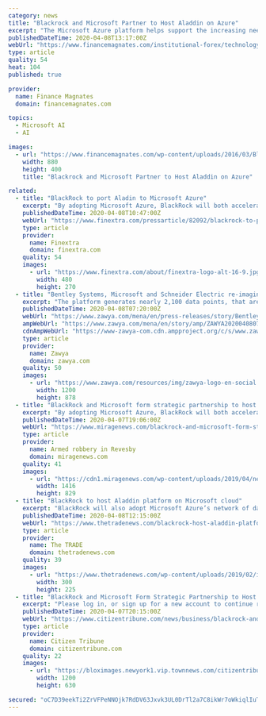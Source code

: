```yaml
---
category: news
title: "Blackrock and Microsoft Partner to Host Aladdin on Azure"
excerpt: "The Microsoft Azure platform helps support the increasing need institutions currently have ... in understanding the impact of sustainability-related risk on investment portfolios and company performance. Big data, machine learning and AI can all play a critical role in improving access to and the impact and quality of sustainability data ..."
publishedDateTime: 2020-04-08T13:17:00Z
webUrl: "https://www.financemagnates.com/institutional-forex/technology/blackrock-and-microsoft-partner-to-host-aladdin-on-azure/"
type: article
quality: 54
heat: 104
published: true

provider:
  name: Finance Magnates
  domain: financemagnates.com

topics:
  - Microsoft AI
  - AI

images:
  - url: "https://www.financemagnates.com/wp-content/uploads/2016/03/BlackRock.jpg"
    width: 880
    height: 400
    title: "Blackrock and Microsoft Partner to Host Aladdin on Azure"

related:
  - title: "BlackRock to port Aladin to Microsoft Azure"
    excerpt: "By adopting Microsoft Azure, BlackRock will both accelerate innovation on Aladdin through greater computing ... of sustainability-related risk on investment portfolios and company performance. Big data, machine learning and AI can all play a critical role in improving access to and the impact and quality of sustainability data."
    publishedDateTime: 2020-04-08T10:47:00Z
    webUrl: "https://www.finextra.com/pressarticle/82092/blackrock-to-port-aladin-to-microsoft-azure"
    type: article
    provider:
      name: Finextra
      domain: finextra.com
    quality: 54
    images:
      - url: "https://www.finextra.com/about/finextra-logo-alt-16-9.jpg"
        width: 480
        height: 270
  - title: "Bentley Systems, Microsoft and Schneider Electric re-imagine future workplaces with sensors, sustainability, IOT and AI"
    excerpt: "The platform generates nearly 2,100 data points, that are connected to the cloud on Microsoft Azure, enabling the holistic management of the environment. The sensors enable monitoring of facilities usage, energy and utilities. They optimize space utilization, air conditioning and lighting adjustments. All these provide a comfortable and ..."
    publishedDateTime: 2020-04-08T07:20:00Z
    webUrl: "https://www.zawya.com/mena/en/press-releases/story/Bentley_Systems_Microsoft_and_Schneider_Electric_reimagine_future_workplaces_with_sensors_sustainability_IOT_and_AI-ZAWYA20200408070523/"
    ampWebUrl: "https://www.zawya.com/mena/en/story/amp/ZAWYA20200408070523/"
    cdnAmpWebUrl: "https://www-zawya-com.cdn.ampproject.org/c/s/www.zawya.com/mena/en/story/amp/ZAWYA20200408070523/"
    type: article
    provider:
      name: Zawya
      domain: zawya.com
    quality: 50
    images:
      - url: "https://www.zawya.com/resources/img/zawya-logo-en-social.png"
        width: 1200
        height: 878
  - title: "BlackRock and Microsoft form strategic partnership to host Aladdin on Azure as BlackRock readies"
    excerpt: "By adopting Microsoft Azure, BlackRock will both accelerate innovation on Aladdin through greater ... understanding the impact of sustainability-related risk on investment portfolios and company performance. Big data, machine learning and AI can all play a critical role in improving access to and the impact and quality of sustainability data."
    publishedDateTime: 2020-04-07T19:06:00Z
    webUrl: "https://www.miragenews.com/blackrock-and-microsoft-form-strategic-partnership-to-host-aladdin-on-azure-as-blackrock-readies/"
    type: article
    provider:
      name: Armed robbery in Revesby
      domain: miragenews.com
    quality: 41
    images:
      - url: "https://cdn1.miragenews.com/wp-content/uploads/2019/04/newsdevelopments-image.jpg"
        width: 1416
        height: 829
  - title: "BlackRock to host Aladdin platform on Microsoft cloud"
    excerpt: "BlackRock will also adopt Microsoft Azure’s network of data centres globally to meet the localised needs of the Aladdin platform’s clients. They are both also planning a new initiative aimed at expanding sustainability data and analytics using the latest technologies such as big data, machine learning and artificial intelligence."
    publishedDateTime: 2020-04-08T12:15:00Z
    webUrl: "https://www.thetradenews.com/blackrock-host-aladdin-platform-microsoft-cloud/"
    type: article
    provider:
      name: The TRADE
      domain: thetradenews.com
    quality: 39
    images:
      - url: "https://www.thetradenews.com/wp-content/uploads/2019/02/iStock-966932508-300x225.jpg"
        width: 300
        height: 225
  - title: "BlackRock and Microsoft Form Strategic Partnership to Host Aladdin on Azure as BlackRock Readies Aladdin for Next Chapter of Innovation"
    excerpt: "Please log in, or sign up for a new account to continue reading. Give us a call at 423-581-5630 ext. 366 to be set up for free, unlimited access. Please log in, or sign up for a new account and purchase a subscription to continue reading. You will receive full, ad-free access to CitizenTribune.com as well as full access to the Electronic ..."
    publishedDateTime: 2020-04-07T20:15:00Z
    webUrl: "https://www.citizentribune.com/news/business/blackrock-and-microsoft-form-strategic-partnership-to-host-aladdin-on-azure-as-blackrock-readies-aladdin/article_e8b47377-4463-5faf-8e2c-c13f2f94ea1f.html"
    type: article
    provider:
      name: Citizen Tribune
      domain: citizentribune.com
    quality: 22
    images:
      - url: "https://bloximages.newyork1.vip.townnews.com/citizentribune.com/content/tncms/custom/image/9e99fbb8-cc4a-11e6-91dc-0b1813f59513.jpg"
        width: 1200
        height: 630

secured: "oC7D39eekTi2ZrVFPeNNOjk7RdDV63Jxvk3UL0DrTl2a7C8ikWr7oWkiqlIuTzp86mZDELJI8DWN2JPD0a3FHpWl+YNN/ug7iKlhBy0xFNaUiwtnsA77mvWrmNeVPz2r/N1qSe1kU77+2WDwnuf+58/ijDsab0wuYZrUzdBzTj5k7DroiDNgLvWLZd+zgF+K2ypVzIXChBgZT00FkodyrwCmWUXk+kH+zRX5HkNXtGxTQGaOQ3SgKGbEpyBvmkqzSu8i7Ybza34hmqNUmGR5oXNn3UHoH9Yci6/r9DH3OxNXMfTGHd046nhZy1yaxiyq6CsqsPhAzyGwyL27m578qeysWrsocCF93Aq8yK01nYLaEHv0+fpWWOKi0vsCBr+chN56GG7KcoHT4Hs1ktgs1qUyHfDmyy7YJXrYYKTg9zJRD38xnpCmXQz6mQjvJM3aatkA/vepjrWkqsFsWd1d6gQNRd4IEmUGiemtz0dTfZw=;kZ6ovnSdDlQuiED1LL3m0A=="
---
```


